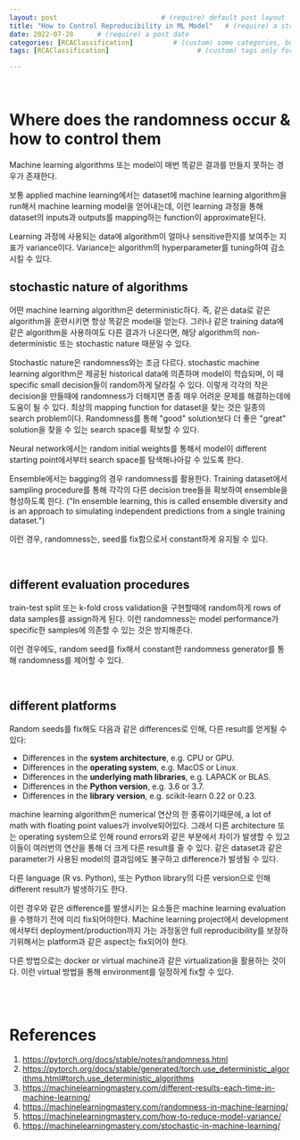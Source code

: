 ```yaml
---
layout: post                          # (require) default post layout
title: "How to Control Reproducibility in ML Model"   # (require) a string title
date: 2022-07-28      # (require) a post date
categories: [RCAClassification]          # (custom) some categories, but make sure these categories already exists inside path of `category/`
tags: [RCAClassification]                      # (custom) tags only for meta `property="article:tag"`

---
```


<br>

# Where does the randomness occur & how to control them

Machine learning algorithms 또는 model이 매번 똑같은 결과를 만들지 못하는 경우가 존재한다. 

보통 applied machine learning에서는 dataset에 machine learning algorithm을 run해서 machine learning model을 얻어내는데, 이런 learning 과정을 통해 dataset의 inputs과 outputs를 mapping하는 function이 approximate된다. 

Learning 과정에 사용되는 data에 algorithm이 얼마나 sensitive한지를 보여주는 지표가 variance이다. Variance는 algorithm의 hyperparameter를 tuning하여 감소시킬 수 있다. 

## stochastic nature of algorithms

어떤 machine learning algorithm은 deterministic하다. 즉, 같은 data로 같은 algorithm을 훈련시키면 항상 똑같은 model을 얻는다. 그러나 같은 training data에 같은 algorithm을 사용하여도 다른 결과가 나온다면, 해당 algorithm의 non-deterministic 또는 stochastic nature 때문일 수 있다. 

Stochastic nature은 randomness와는 조금 다르다. stochastic machine learning algorithm은 제공된 historical data에 의존하며 model이 학습되며, 이 때 specific small decision들이 random하게 달라질 수 있다. 이렇게 각각의 작은 decision을 만들때에 randomness가 더해지면 종종 매우 어려운 문제를 해결하는데에 도움이 될 수 있다. 최상의 mapping function for dataset을 찾는 것은 일종의 search problem이다. Randomness를 통해 "good" solution보다 더 좋은 "great" solution을 찾을 수 있는 search space를 확보할 수 있다.

Neural network에서는 random initial weights를 통해서 model이 different starting point에서부터 search space를 탐색해나아갈 수 있도록 한다. 

Ensemble에서는 bagging의 경우 randomness를 활용한다. Training dataset에서 sampling procedure를 통해 각각의 다른 decision tree들을 확보하여 ensemble을 형성하도록 한다. ("In ensemble learning, this is called ensemble diversity and is an approach to simulating independent predictions from a single training dataset.")

이런 경우, randomness는, seed를 fix함으로서 constant하게 유지될 수 있다. 

<br>

## different evaluation procedures

train-test split 또는 k-fold cross validation을 구현할때에 random하게 rows of data samples를 assign하게 된다. 이런 randomness는 model performance가 specific한 samples에 의존할 수 있는 것은 방지해준다. 

이런 경우에도, random seed를 fix해서 constant한 randomness generator를 통해 randomness를 제어할 수 있다.

<br>

## different platforms

Random seeds를 fix해도 다음과 같은 differences로 인해, 다른 result를 얻게될 수 있다:

- Differences in the **system architecture**, e.g. CPU or GPU.
- Differences in the **operating system**, e.g. MacOS or Linux.
- Differences in the **underlying math libraries**, e.g. LAPACK or BLAS.
- Differences in the **Python version**, e.g. 3.6 or 3.7.
- Differences in the **library version**, e.g. scikit-learn 0.22 or 0.23.

machine learning algorithm은 numerical 연산의 한 종류이기때문에, a lot of math with floating point values가 involve되어있다. 그래서 다른 architecture 또는 operating system으로 인해 round errors와 같은 부분에서 차이가 발생할 수 있고 이들이 여러번의 연산을 통해 더 크게 다른 result를 줄 수 있다. 같은 dataset과 같은 parameter가 사용된 model의 결과임에도 불구하고 difference가 발생될 수 있다. 

다른 language (R vs. Python), 또는 Python library의 다른 version으로 인해 different result가 발생하기도 한다. 

이런 경우와 같은 difference를 발생시키는 요소들은 machine learning evaluation을 수행하기 전에 미리 fix되어야한다. Machine learning project에서 development에서부터 deployment/production까지 가는 과정동안 full reproducibility를 보장하기위해서는 platform과 같은 aspect는 fix되어야 한다. 

다른 방법으로는 docker or virtual machine과 같은 virtualization을 활용하는 것이다. 이런 virtual 방법을 통해 environment를 일정하게 fix할 수 있다. 

<br>

<br>

# References

1. https://pytorch.org/docs/stable/notes/randomness.html
1. https://pytorch.org/docs/stable/generated/torch.use_deterministic_algorithms.html#torch.use_deterministic_algorithms
1. https://machinelearningmastery.com/different-results-each-time-in-machine-learning/
1. https://machinelearningmastery.com/randomness-in-machine-learning/
1. https://machinelearningmastery.com/how-to-reduce-model-variance/
1. https://machinelearningmastery.com/stochastic-in-machine-learning/
